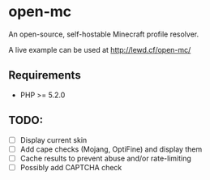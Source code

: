 # open-mc
An open-source, self-hostable Minecraft profile resolver.

A live example can be used at http://lewd.cf/open-mc/

## Requirements
- PHP >= 5.2.0

## TODO:
- [ ] Display current skin
- [ ] Add cape checks (Mojang, OptiFine) and display them
- [ ] Cache results to prevent abuse and/or rate-limiting
- [ ] Possibly add CAPTCHA check